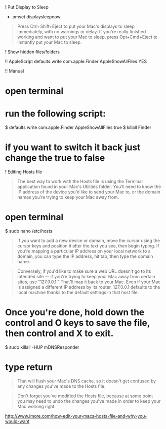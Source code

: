
! Put Display to Sleep
* pmset displaysleepnow
> Press Ctrl+Shift+Eject to put your Mac's displays to sleep immediately, with no warnings or delay. If you're really finished working and want to put your Mac to sleep, press Opt+Cmd+Eject to instantly put your Mac to sleep.

! Show hidden files/folders

!! AppleScript 
defaults write com.apple.Finder AppleShowAllFiles YES

!! Manual
# open terminal 
# run the following script:  
$ defaults write com.apple.Finder AppleShowAllFiles true 
$ killall Finder 
# if you want to switch it back just change the true to false

! Editing Hosts file
> The best way to work with the Hosts file is using the Terminal application found in your Mac's Utilities folder. You'll need to know the IP address of the device you'd like to send your Mac to, or the domain names you're trying to keep your Mac away from. 

# open terminal
$ sudo nano /etc/hosts 

> If you want to add a new device or domain, move the cursor using the cursor keys and position it after the text you see, then begin typing. If you're mapping a particular IP address on your local network to a domain, you can type the IP address, hit tab, then type the domain name. 

> Conversely, if you'd like to make sure a web URL doesn't go to its intended site — if you're trying to keep your Mac away from certain sites, use "127.0.0.1." That'll map it back to your Mac. Even if your Mac is assigned a different IP address by its router, 127.0.0.1 defaults to the local machine thanks to the default settings in that host file. 

# Once you're done, hold down the control and O keys to save the file, then control and X to exit. 
$ sudo killall -HUP mDNSResponder 
# type return
> That will flush your Mac's DNS cache, so it doesn't get confused by any changes you've made to the Hosts file. 

> Don't forget you've modified the Hosts file, because at some point you may need to undo the changes you've made in order to keep your Mac working right. 

<http://www.imore.com/how-edit-your-macs-hosts-file-and-why-you-would-want>
